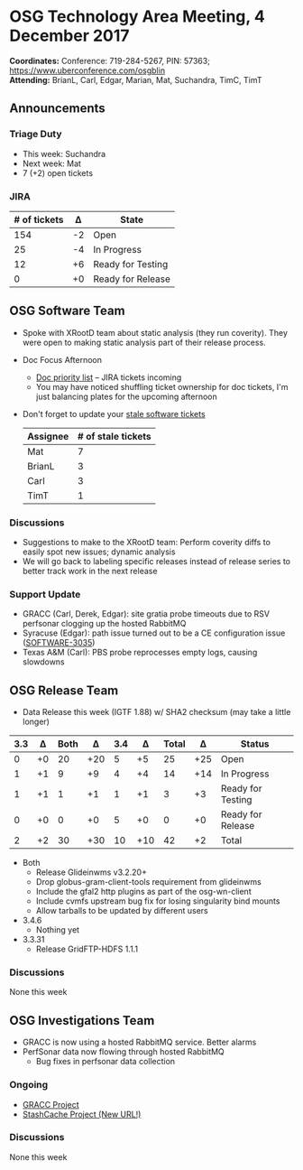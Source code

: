 # OSG Technology Area Meeting,  4 December 2017

**Coordinates:** Conference: 719-284-5267, PIN: 57363; <https://www.uberconference.com/osgblin>   
**Attending:** BrianL, Carl, Edgar, Marian, Mat, Suchandra, TimC, TimT  


## Announcements


### Triage Duty

-   This week: Suchandra
-   Next week: Mat
-   7 (+2) open tickets


### JIRA

| # of tickets | &Delta; | State             |
|------------ |------- |----------------- |
| 154          | -2      | Open              |
| 25           | -4      | In Progress       |
| 12           | +6      | Ready for Testing |
| 0            | +0      | Ready for Release |


## OSG Software Team

-   Spoke with XRootD team about static analysis (they run coverity). They were open to making static analysis part of their release process.
-   Doc Focus Afternoon  
    -   [Doc priority list](https://docs.google.com/spreadsheets/d/1b3_9WqjUVlszu_tM23ehaOPQVAKb5OSRvmtuLx0u8Go/edit?usp=sharing) &#x2013; JIRA tickets incoming
    -   You may have noticed shuffling ticket ownership for doc tickets, I'm just balancing plates for the upcoming afternoon
-   Don't forget to update your [stale software tickets](https://jira.opensciencegrid.org/issues/?filter=16356)  
    
    | Assignee | # of stale tickets |
    |-------- |------------------ |
    | Mat      | 7                  |
    | BrianL   | 3                  |
    | Carl     | 3                  |
    | TimT     | 1                  |


### Discussions

-   Suggestions to make to the XRootD team: Perform coverity diffs to easily spot new issues; dynamic analysis
-   We will go back to labeling specific releases instead of release series to better track work in the next release

### Support Update

-   GRACC (Carl, Derek, Edgar): site gratia probe timeouts due to RSV perfsonar clogging up the hosted RabbitMQ
-   Syracuse (Edgar): path issue turned out to be a CE configuration issue ([SOFTWARE-3035](https://jira.opensciencegrid.org/browse/SOFTWARE-3035))
-   Texas A&M (Carl): PBS probe reprocesses empty logs, causing slowdowns


## OSG Release Team

-   Data Release this week (IGTF 1.88) w/ SHA2 checksum (may take a little longer)

| 3.3 | &Delta; | Both | &Delta; | 3.4 | &Delta; | Total | &Delta; | Status            |
|--- |------- |---- |------- |--- |------- |----- |------- |----------------- |
| 0   | +0      | 20   | +20     | 5   | +5      | 25    | +25     | Open              |
| 1   | +1      | 9    | +9      | 4   | +4      | 14    | +14     | In Progress       |
| 1   | +1      | 1    | +1      | 1   | +1      | 3     | +3      | Ready for Testing |
| 0   | +0      | 0    | +0      | 5   | +0      | 0     | +0      | Ready for Release |
| 2   | +2      | 30   | +30     | 10  | +10     | 42    | +2      | Total             |

-   Both  
    -   Release Glideinwms v3.2.20+
    -   Drop globus-gram-client-tools requirement from glideinwms
    -   Include the gfal2 http plugins as part of the osg-wn-client
    -   Include cvmfs upstream bug fix for losing singularity bind mounts
    -   Allow tarballs to be updated by different users
-   3.4.6  
    -   Nothing yet
-   3.3.31  
    -   Release GridFTP-HDFS 1.1.1


### Discussions

None this week  


## OSG Investigations Team

-   GRACC is now using a hosted RabbitMQ service. Better alarms
-   PerfSonar data now flowing through hosted RabbitMQ  
    -   Bug fixes in perfsonar data collection


### Ongoing

-   [GRACC Project](https://jira.opensciencegrid.org/projects/GRACC/)
-   [StashCache Project (New URL!)](https://opensciencegrid.github.io/StashCache/)


### Discussions

None this week
